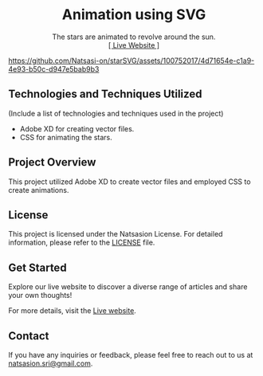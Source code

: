 <h1 align="center">Animation using SVG</h1>
<p align="center">
 The stars are animated to revolve around the sun.
    <br>
    <a href="https://article-blog-website.onrender.com/index">[ Live Website ]</a>
 

https://github.com/Natsasi-on/starSVG/assets/100752017/4d71654e-c1a9-4e93-b50c-d947e5bab9b3


</p>

## Technologies and Techniques Utilized

(Include a list of technologies and techniques used in the project)

- Adobe XD for creating vector files.
- CSS for animating the stars.

## Project Overview

This project utilized Adobe XD to create vector files and employed CSS to create animations.

## License

This project is licensed under the Natsasion License. For detailed information, please refer to the [LICENSE](LICENSE.md) file.

## Get Started

Explore our live website to discover a diverse range of articles and share your own thoughts!

For more details, visit the [Live website](https://article-blog-website.onrender.com/index).

## Contact

If you have any inquiries or feedback, please feel free to reach out to us at [natsasion.sri@gmail.com](mailto:natsasion.sri@gmail.com).
